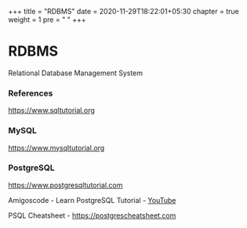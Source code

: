 +++
title = "RDBMS"
date =  2020-11-29T18:22:01+05:30
chapter = true
weight = 1
pre = "<i class='fas fa-table'></i> "
+++

# RDBMS
Relational Database Management System

### References
https://www.sqltutorial.org

### MySQL
https://www.mysqltutorial.org

### PostgreSQL
https://www.postgresqltutorial.com

Amigoscode - Learn PostgreSQL Tutorial - [YouTube](https://youtu.be/qw--VYLpxG4) 

PSQL Cheatsheet - https://postgrescheatsheet.com